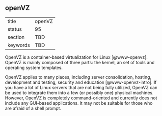 ## openVZ


|          |        |
| -------- | ------ |
| title    | openVZ |
| status   | 95     |
| section  | TBD    |
| keywords | TBD    |




OpenVZ is a container-based virtualization for Linux [@www-openvz].
OpenVZ is mainly composed of three parts: the kernel, an set of tools
and operating system templates.

OpenVZ applies to many places, including server consolidation, hosting,
development and testing, security and education [@www-openvz-intro]. If
you have a lot of Linux servers that are not being fully utilized,
OpenVZ can be used to integrate them into a few (or possibly one)
physical machines. However, OpenVZ is completely command-oriented and
currently does not include any GUI-based applications. It may not be
suitable for those who are afraid of a shell prompt.
